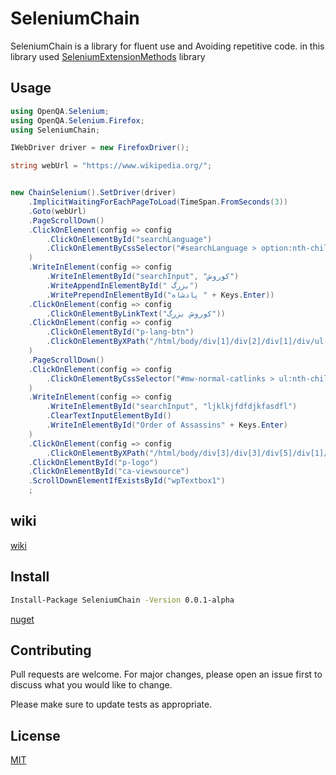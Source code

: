 # SeleniumChain

SeleniumChain is a library for fluent use and Avoiding repetitive code. in this library used [SeleniumExtensionMethods](https://github.com/Arman-Espiar/SeleniumExtensionMethods) library

## Usage

```csharp
using OpenQA.Selenium;
using OpenQA.Selenium.Firefox;
using SeleniumChain;

IWebDriver driver = new FirefoxDriver();

string webUrl = "https://www.wikipedia.org/";


new ChainSelenium().SetDriver(driver)
	.ImplicitWaitingForEachPageToLoad(TimeSpan.FromSeconds(3))
	.Goto(webUrl)
	.PageScrollDown()
	.ClickOnElement(config => config
		.ClickOnElementById("searchLanguage")
		.ClickOnElementByCssSelector("#searchLanguage > option:nth-child(21)")
	)
	.WriteInElement(config => config
		.WriteInElementById("searchInput", "کوروش")
		.WriteAppendInElementById(" بزرگ")
		.WritePrependInElementById("پادشاه " + Keys.Enter))
	.ClickOnElement(config => config
		.ClickOnElementByLinkText("کوروش بزرگ"))
	.ClickOnElement(config => config
		.ClickOnElementById("p-lang-btn")
		.ClickOnElementByXPath("/html/body/div[1]/div[2]/div[1]/div/ul[2]/li[3]/a")
	)
	.PageScrollDown()
	.ClickOnElement(config => config
		.ClickOnElementByCssSelector("#mw-normal-catlinks > ul:nth-child(2) > li:nth-child(1) > a:nth-child(1)")
	)
	.WriteInElement(config => config
		.WriteInElementById("searchInput", "ljklkjfdfdjkfasdfl")
		.ClearTextInputElementById()
		.WriteInElementById("Order of Assassins" + Keys.Enter)
	)
	.ClickOnElement(config => config
		.ClickOnElementByXPath("/html/body/div[3]/div[3]/div[5]/div[1]/div[4]/ul/li[5]/a"))
	.ClickOnElementById("p-logo")
	.ClickOnElementById("ca-viewsource")
	.ScrollDownElementIfExistsById("wpTextbox1")
	;
```

## wiki
[wiki](https://github.com/Arman-Espiar/SeleniumChain/wiki)

   ## Install
   ```bash
Install-Package SeleniumChain -Version 0.0.1-alpha
```
   [nuget](https://www.nuget.org/packages/SeleniumChain/0.0.1-alpha)

## Contributing
Pull requests are welcome. For major changes, please open an issue first to discuss what you would like to change.

Please make sure to update tests as appropriate.

## License
[MIT](https://choosealicense.com/licenses/mit/)
